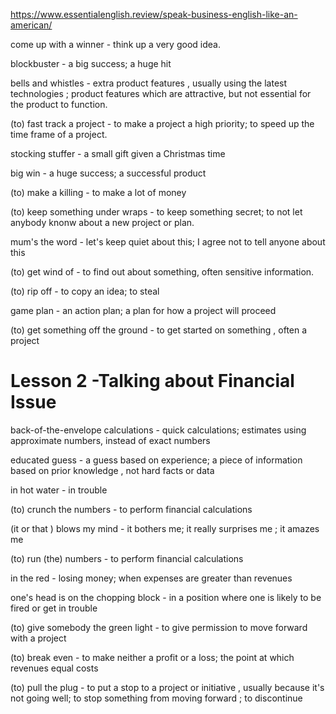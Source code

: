  https://www.essentialenglish.review/speak-business-english-like-an-american/

come up with a winner - think up a very good idea.

blockbuster - a big success; a huge hit

bells and whistles - extra product features , usually using the latest technologies ; product features which are attractive, but not essential for the product to function.

(to) fast track a project - to make a project  a high priority; to speed up the time frame of a project.

stocking stuffer - a small gift given a Christmas time

big win - a huge success; a successful product 

(to) make a killing - to make a lot of money

(to) keep something under wraps - to keep something secret; to not let anybody knonw about a new project or plan.

mum's the word - let's keep quiet about this; I agree not to tell anyone about this

(to) get wind of - to find out about something, often sensitive information.

(to) rip off - to copy an idea; to steal

game plan - an action plan; a plan for how a project will proceed

(to) get something off the ground - to get started on something , often a project



# Lesson 2 -Talking about Financial Issue

back-of-the-envelope calculations - quick calculations; estimates using approximate numbers, instead of exact numbers

educated guess - a guess based on experience; a piece of information based on prior knowledge , not hard facts or data

in hot water - in trouble

(to) crunch the numbers - to perform financial calculations

(it or that ) blows my mind - it bothers me; it really surprises me ; it amazes me

(to) run (the) numbers - to perform financial calculations

in the red - losing money; when expenses are greater than revenues

one's head is on the chopping block - in a position where one is likely to be fired or get in trouble

(to) give somebody the green light - to give permission to move forward with a project 

(to) break even - to make neither a profit or a loss; the point at which revenues equal costs

(to) pull the plug - to put a stop to a project or initiative , usually because it's not going well; to stop something from moving forward ; to discontinue
